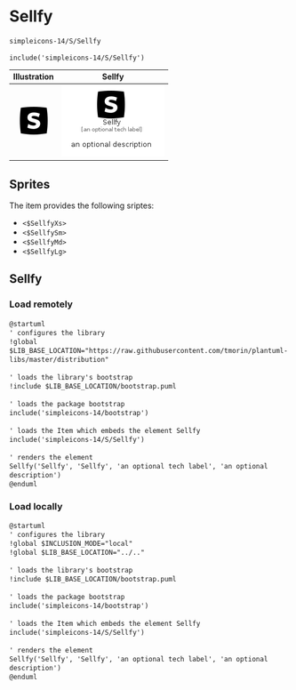 # Sellfy


```text
simpleicons-14/S/Sellfy
```

```text
include('simpleicons-14/S/Sellfy')
```



| Illustration | Sellfy |
| :---: | :---: |
| ![illustration for Illustration](../../simpleicons-14/S/Sellfy.png) | ![illustration for Sellfy](../../simpleicons-14/S/Sellfy.Local.png) |



## Sprites
The item provides the following sriptes:

- `<$SellfyXs>`
- `<$SellfySm>`
- `<$SellfyMd>`
- `<$SellfyLg>`





## Sellfy

### Load remotely
```plantuml
@startuml
' configures the library
!global $LIB_BASE_LOCATION="https://raw.githubusercontent.com/tmorin/plantuml-libs/master/distribution"

' loads the library's bootstrap
!include $LIB_BASE_LOCATION/bootstrap.puml

' loads the package bootstrap
include('simpleicons-14/bootstrap')

' loads the Item which embeds the element Sellfy
include('simpleicons-14/S/Sellfy')

' renders the element
Sellfy('Sellfy', 'Sellfy', 'an optional tech label', 'an optional description')
@enduml
```

### Load locally
```plantuml
@startuml
' configures the library
!global $INCLUSION_MODE="local"
!global $LIB_BASE_LOCATION="../.."

' loads the library's bootstrap
!include $LIB_BASE_LOCATION/bootstrap.puml

' loads the package bootstrap
include('simpleicons-14/bootstrap')

' loads the Item which embeds the element Sellfy
include('simpleicons-14/S/Sellfy')

' renders the element
Sellfy('Sellfy', 'Sellfy', 'an optional tech label', 'an optional description')
@enduml
```

